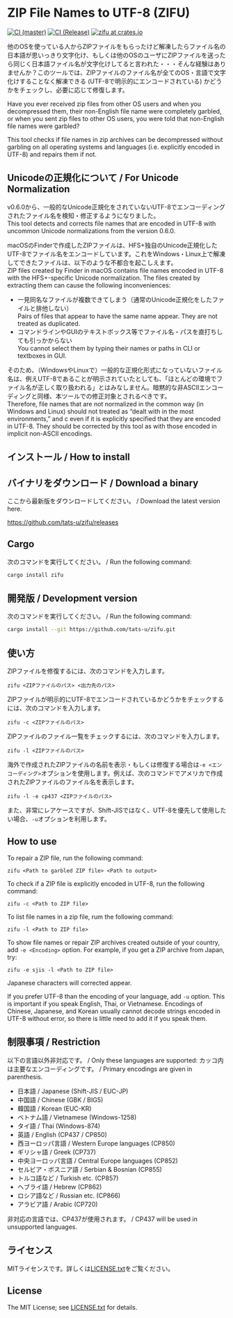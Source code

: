 # **ZI**P **F**ile Names to **U**TF-8 (ZIFU)

[![CI (master)](<https://github.com/tats-u/zifu/workflows/CI%20(master)/badge.svg>)](https://github.com/tats-u/zifu/actions/workflows/master.yml)
[![CI (Release)](<https://github.com/tats-u/zifu/workflows/CI%20(Release)/badge.svg>)](https://github.com/tats-u/zifu/actions/workflows/release.yml)
[![zifu at crates.io](https://img.shields.io/crates/v/zifu.svg)](https://crates.io/crates/zifu)

他のOSを使っている人からZIPファイルをもらったけど解凍したらファイル名の日本語が思いっきり文字化け、もしくは他のOSのユーザにZIPファイルを送ったら同じく日本語ファイル名が文字化けしてると言われた・・・そんな経験はありませんか？このツールでは、ZIPファイルのファイル名が全てのOS・言語で文字化けすることなく解凍できる (UTF-8で明示的にエンコードされている) かどうかをチェックし、必要に応じて修復します。

Have you ever received zip files from other OS users and when you decompressed them, their non-English file name were completely garbled, or when you sent zip files to other OS users, you were told that non-English file names were garbled?

This tool checks if file names in zip archives can be decompressed without garbling on all operating systems and languages (i.e. explicitly encoded in UTF-8) and repairs them if not.

## Unicodeの正規化について / For Unicode Normalization

v0.6.0から、一般的なUnicode正規化をされていないUTF-8でエンコーディングされたファイル名を検知・修正するようになりました。  
This tool detects and corrects file names that are encoded in UTF-8 with uncommon Unicode normalizations from the version 0.6.0.

macOSのFinderで作成したZIPファイルは、HFS+独自のUnicode正規化したUTF-8でファイル名をエンコードしています。これをWindows・Linux上で解凍してできたファイルは、以下のような不都合を起こしえます。  
ZIP files created by Finder in macOS contains file names encoded in UTF-8 with the HFS+-specific Unicode normalization.  The files created by extracting them can cause the following inconveniences:

- 一見同名なファイルが複数できてしまう（通常のUnicode正規化をしたファイルと排他しない）  
  Pairs of files that appear to have the same name appear.  They are not treated as duplicated.
- コマンドラインやGUIのテキストボックス等でファイル名・パスを直打ちしても引っかからない  
  You cannot select them by typing their names or paths in CLI or textboxes in GUI.

そのため、（WindowsやLinuxで）一般的な正規化形式になっていないファイル名は、例えUTF-8であることが明示されていたとしても、「ほとんどの環境でファイル名が正しく取り扱われる」とはみなしません。暗黙的な非ASCIIエンコーディングと同様、本ツールでの修正対象とされるべきです。  
Therefore, file names that are not normalized in the common way (in Windows and Linux) should not treated as “dealt with in the most environments,” and c even if it is explicitly specified that they are encoded in UTF-8.  They should be corrected by this tool as with those encoded in implicit non-ASCII encodings.

## インストール / How to install

## バイナリをダウンロード / Download a binary

ここから最新版をダウンロードしてください。 / Download the latest version here.

<https://github.com/tats-u/zifu/releases>

## Cargo

次のコマンドを実行してください。 / Run the following command:

```bash
cargo install zifu
```

## 開発版 / Development version

次のコマンドを実行してください。 / Run the following command:

```bash
cargo install --git https://github.com/tats-u/zifu.git
```

## 使い方

ZIPファイルを修復するには、次のコマンドを入力します。

```text
zifu <ZIPファイルのパス> <出力先のパス>
```

ZIPファイルが明示的にUTF-8でエンコードされているかどうかをチェックするには、次のコマンドを入力します。

```text
zifu -c <ZIPファイルのパス>
```

ZIPファイルのファイル一覧をチェックするには、次のコマンドを入力します。

```text
zifu -l <ZIPファイルのパス>
```

海外で作成されたZIPファイルの名前を表示・もしくは修復する場合は`-e <エンコーディング>`オプションを使用します。例えば、次のコマンドでアメリカで作成されたZIPファイルのファイル名を表示します。

```text
zifu -l -e cp437 <ZIPファイルのパス>
```

また、非常にレアケースですが、Shift-JISではなく、UTF-8を優先して使用したい場合、`-u`オプションを利用します。

## How to use

To repair a ZIP file, run the following command:

```text
zifu <Path to garbled ZIP file> <Path to output>
```

To check if a ZIP file is explicitly encoded in UTF-8, run the following command:

```text
zifu -c <Path to ZIP file>
```

To list file names in a zip file, rum the following command:

```text
zifu -l <Path to ZIP file>
```

To show file names or repair ZIP archives created outside of your country, add `-e <Encoding>` option.  For example, if you get a ZIP archive from Japan, try:

```text
zifu -e sjis -l <Path to ZIP file>
```

Japanese characters will corrected appear.

If you prefer UTF-8 than the encoding of your language, add `-u` option.  This is important if you speak English, Thai, or Vietnamese.  Encodings of Chinese, Japanese, and Korean usually cannot decode strings encoded in UTF-8 without error, so there is little need to add it if you speak them.

## 制限事項 / Restriction

以下の言語以外非対応です。 / Only these languages are supported:
カッコ内は主要なエンコーディングです。 / Primary encodings are given in parenthesis.

- 日本語 / Japanese (Shift-JIS / EUC-JP)
- 中国語 / Chinese (GBK / BIG5)
- 韓国語 / Korean (EUC-KR)
- ベトナム語 / Vietnamese (Windows-1258)
- タイ語 / Thai (Windows-874)
- 英語 / English (CP437 / CP850)
- 西ヨーロッパ言語 / Western Europe languages (CP850)
- ギリシャ語 / Greek (CP737)
- 中央ヨーロッパ言語 / Central Europe languages (CP852)
- セルビア・ボスニア語 / Serbian & Bosnian (CP855)
- トルコ語など / Turkish etc. (CP857)
- ヘブライ語 / Hebrew (CP862)
- ロシア語など / Russian etc. (CP866)
- アラビア語 / Arabic (CP720)

非対応の言語では、CP437が使用されます。 / CP437 will be used in unsupported languages.

## ライセンス

MITライセンスです。詳しくは[LICENSE.txt](LICENSE.txt)をご覧ください。

## License

The MIT License; see [LICENSE.txt](LICENSE.txt) for details.
